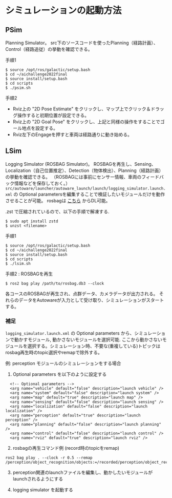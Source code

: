 # シミュレーションの起動方法
## PSim
Planning Simulator。
src下のソースコードを使ったPlanning（経路計画）、Control（経路追従）の挙動を確認できる。

手順1
```
$ source /opt/ros/galactic/setup.bash
$ cd ~/aichallenge2022final
$ source install/setup.bash
$ cd scripts
$ ./psim.sh
```

手順2
- Rviz上の "2D Pose Estimate" をクリックし、マップ上でクリック＆ドラッグ操作すると初期位置が設定できる。
- Rviz上の "2D Goal Pose" をクリックし、上記と同様の操作をすることでゴール地点を設定する。
- Rviz左下のEngageを押すと車両は経路通りに動き始める。



## LSim
Logging Simulator (ROSBAG Simulator)。
ROSBAGを再生し、Sensing、Localization（自己位置推定）、Detection（物体検出）、Planning（経路計画）の挙動を確認できる。
（ROSBAGには事前にセンサー情報、車両のフィードバック情報などを保存しておく。）
`src/autoware/launcher/autoware_launch/launch/logging_simulator.launch.xml` の Optional parametersを編集することで検証したいモジュールだけを動作させることが可能。
rosbagは [こちら](https://drive.google.com/drive/folders/1rmRtTkxzzIgh1Na3ocdcvFkpiOxl8VOx?usp=sharing) からDL可能。

.zst で圧縮されているので、以下の手順で解凍する.
```
$ sudo apt install zstd
$ unzst <filename>
```


手順1
```
$ source /opt/ros/galactic/setup.bash
$ cd ~/aichallenge2022final
$ source install/setup.bash
$ cd scripts
$ ./lsim.sh
```

手順2 : ROSBAGを再生
```
$ ros2 bag play /path/to/rosbag.db3 --clock
```

各コースのROSBAGが再生され、点群データ、カメラデータが出力される。
それらのデータをAutowareが入力として受け取り、シミュレーションがスタートする。


### 補足

`logging_simulator.launch.xml` の Optional parameters から、シミュレーションで動かすモジュール, 動かさないモジュールを選択可能.
ここから動かさないモジュールを選択する。シミュレーション時、不要な(重複している)トピックはrosbag再生時のtopic選択やremapで除外する。

例: perception モジュールのシミュレーションをする場合

1. Optional parameters を以下のように設定する

```
  <!-- Optional parameters -->
  <arg name="vehicle" default="false" description="launch vehicle" />
  <arg name="system" default="false" description="launch system" />
  <arg name="map" default="true" description="launch map" />
  <arg name="sensing" default="false" description="launch sensing" />
  <arg name="localization" default="false" description="launch localization" />
  <arg name="perception" default="true" description="launch perception" />
  <arg name="planning" default="false" description="launch planning" />
  <arg name="control" default="false" description="launch control" />
  <arg name="rviz" default="true" description="launch rviz" />
```

2. rosbagの再生コマンド例 (record時のtopicをremap)

```
ros2 bag play . --clock -r 0.5 --remap /perception/object_recognition/objects:=/recorded/perception/object_recognition/objects
```

3. perception関連のlaunchファイルを編集し、動かしたいモジュールがlaunchされるようにする

4. logging simulator を起動する

